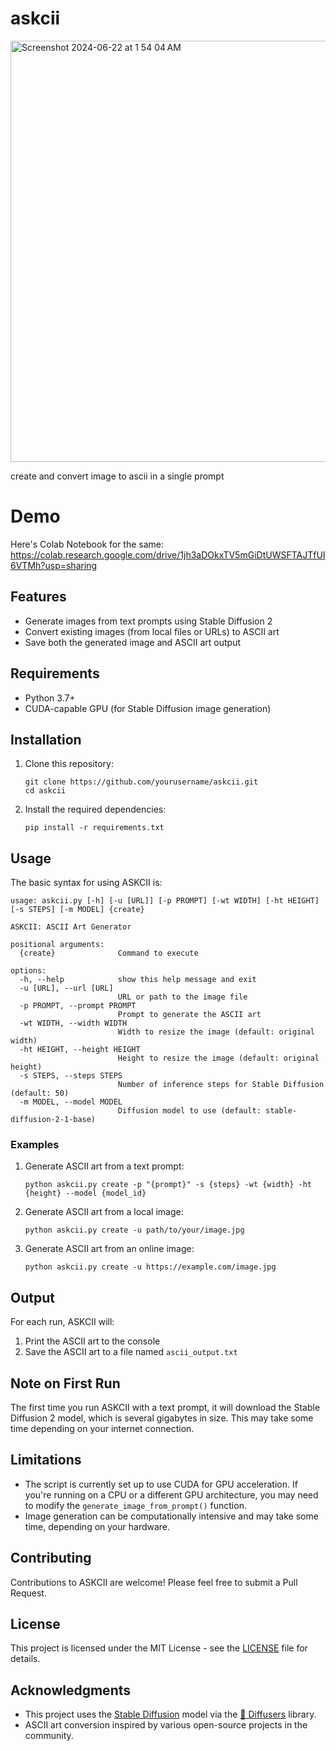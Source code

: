 # askcii

<img width="674" alt="Screenshot 2024-06-22 at 1 54 04 AM" src="https://github.com/pathikg/askcii/assets/55437218/54a62ac4-0f26-4246-876b-08a50e986f14">

create and convert image to ascii in a single prompt

# Demo

Here's Colab Notebook for the same:  
https://colab.research.google.com/drive/1jh3aDOkxTV5mGiDtUWSFTAJTfUI6VTMh?usp=sharing

## Features

- Generate images from text prompts using Stable Diffusion 2
- Convert existing images (from local files or URLs) to ASCII art
- Save both the generated image and ASCII art output

## Requirements

- Python 3.7+
- CUDA-capable GPU (for Stable Diffusion image generation)

## Installation

1. Clone this repository:
   ```
   git clone https://github.com/yourusername/askcii.git
   cd askcii
   ```

2. Install the required dependencies:
   ```
   pip install -r requirements.txt
   ```

## Usage

The basic syntax for using ASKCII is:

```
usage: askcii.py [-h] [-u [URL]] [-p PROMPT] [-wt WIDTH] [-ht HEIGHT] [-s STEPS] [-m MODEL] {create}

ASKCII: ASCII Art Generator

positional arguments:
  {create}              Command to execute

options:
  -h, --help            show this help message and exit
  -u [URL], --url [URL]
                        URL or path to the image file
  -p PROMPT, --prompt PROMPT
                        Prompt to generate the ASCII art
  -wt WIDTH, --width WIDTH
                        Width to resize the image (default: original width)
  -ht HEIGHT, --height HEIGHT
                        Height to resize the image (default: original height)
  -s STEPS, --steps STEPS
                        Number of inference steps for Stable Diffusion (default: 50)
  -m MODEL, --model MODEL
                        Diffusion model to use (default: stable-diffusion-2-1-base)
```

### Examples

1. Generate ASCII art from a text prompt:
   ```
   python askcii.py create -p "{prompt}" -s {steps} -wt {width} -ht {height} --model {model_id}

   ```

2. Generate ASCII art from a local image:
   ```
   python askcii.py create -u path/to/your/image.jpg
   ```

3. Generate ASCII art from an online image:
   ```
   python askcii.py create -u https://example.com/image.jpg
   ```

## Output

For each run, ASKCII will:
1. Print the ASCII art to the console
2. Save the ASCII art to a file named `ascii_output.txt`

## Note on First Run

The first time you run ASKCII with a text prompt, it will download the Stable Diffusion 2 model, which is several gigabytes in size. This may take some time depending on your internet connection.

## Limitations

- The script is currently set up to use CUDA for GPU acceleration. If you're running on a CPU or a different GPU architecture, you may need to modify the `generate_image_from_prompt()` function.
- Image generation can be computationally intensive and may take some time, depending on your hardware.

## Contributing

Contributions to ASKCII are welcome! Please feel free to submit a Pull Request.

## License

This project is licensed under the MIT License - see the [LICENSE](LICENSE) file for details.

## Acknowledgments

- This project uses the [Stable Diffusion](https://github.com/CompVis/stable-diffusion) model via the [🤗 Diffusers](https://github.com/huggingface/diffusers) library.
- ASCII art conversion inspired by various open-source projects in the community.
